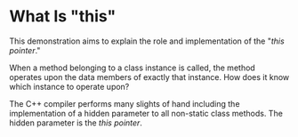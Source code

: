 # What Is "this"

This demonstration aims to explain the role and implementation of the "*this pointer*."

When a method belonging to a class instance is called, the method operates upon the data members of exactly that instance. How does it know which instance to operate upon?

The C++ compiler performs many slights of hand including the implementation of a hidden parameter to all non-static class methods. The hidden parameter is the *this pointer*.
